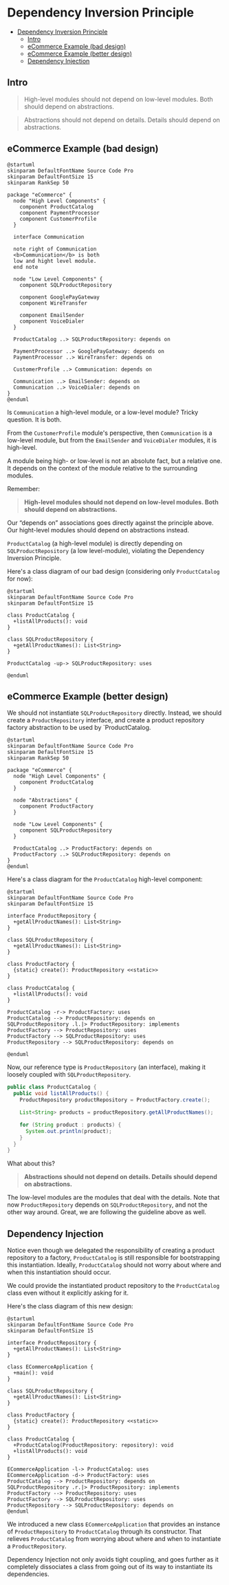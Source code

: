 # Dependency Inversion Principle

- [Dependency Inversion Principle](#dependency-inversion-principle)
  - [Intro](#intro)
  - [eCommerce Example (bad design)](#ecommerce-example-bad-design)
  - [eCommerce Example (better design)](#ecommerce-example-better-design)
  - [Dependency Injection](#dependency-injection)

## Intro

> High-level modules should not depend on low-level modules. Both should depend on abstractions.

> Abstractions should not depend on details. Details should depend on abstractions.

## eCommerce Example (bad design)

```plantuml
@startuml
skinparam DefaultFontName Source Code Pro
skinparam DefaultFontSize 15
skinparam RankSep 50

package "eCommerce" {
  node "High Level Components" {
    component ProductCatalog
    component PaymentProcessor
    component CustomerProfile
  }

  interface Communication

  note right of Communication
  <b>Communication</b> is both
  low and hight level module.
  end note

  node "Low Level Components" {
    component SQLProductRepository

    component GooglePayGateway
    component WireTransfer

    component EmailSender
    component VoiceDialer
  }

  ProductCatalog ..> SQLProductRepository: depends on

  PaymentProcessor ..> GooglePayGateway: depends on
  PaymentProcessor ..> WireTransfer: depends on

  CustomerProfile ..> Communication: depends on

  Communication ..> EmailSender: depends on
  Communication ..> VoiceDialer: depends on
}
@enduml
```

Is `Communication` a high-level module, or a low-level module? Tricky question. It is both.

From the `CustomerProfile` module's perspective, then `Communication` is a low-level module, but from the `EmailSender` and `VoiceDialer` modules, it is high-level.

A module being high- or low-level is not an absolute fact, but a relative one. It depends on the context of the module relative to the surrounding modules.

Remember:
> **High-level modules should not depend on low-level modules. Both should depend on abstractions.**

Our “depends on” associations goes directly against the principle above. Our hight-level modules should depend on abstractions instead.

`ProductCatalog` (a high-level module) is directly depending on `SQLProductRepository` (a low level-module), violating the Dependency Inversion Principle.

Here's a class diagram of our bad design (considering only `ProductCatalog` for now):

```plantuml
@startuml
skinparam DefaultFontName Source Code Pro
skinparam DefaultFontSize 15

class ProductCatalog {
  +listAllProducts(): void
}

class SQLProductRepository {
  +getAllProductNames(): List<String>
}

ProductCatalog -up-> SQLProductRepository: uses

@enduml
```

## eCommerce Example (better design)

We should not instantiate `SQLProductRepository` directly. Instead, we should create a `ProductRepository` interface, and create a product repository factory abstraction to be used by `ProductCatalog. 

```plantuml
@startuml
skinparam DefaultFontName Source Code Pro
skinparam DefaultFontSize 15
skinparam RankSep 50

package "eCommerce" {
  node "High Level Components" {
    component ProductCatalog
  }

  node "Abstractions" {
    component ProductFactory
  }

  node "Low Level Components" {
    component SQLProductRepository
  }

  ProductCatalog ..> ProductFactory: depends on
  ProductFactory ..> SQLProductRepository: depends on
}
@enduml
```

Here's a class diagram for the `ProductCatalog` high-level component:

```plantuml
@startuml
skinparam DefaultFontName Source Code Pro
skinparam DefaultFontSize 15

interface ProductRepository {
  +getAllProductNames(): List<String>
}

class SQLProductRepository {
  +getAllProductNames(): List<String>
}

class ProductFactory {
  {static} create(): ProductRepository <<static>>
}

class ProductCatalog {
  +listAllProducts(): void
}

ProductCatalog -r-> ProductFactory: uses
ProductCatalog --> ProductRepository: depends on
SQLProductRepository .l.|> ProductRepository: implements
ProductFactory --> ProductRepository: uses
ProductFactory --> SQLProductRepository: uses
ProductRepository --> SQLProductRepository: depends on

@enduml
```

Now, our reference type is `ProductRepository` (an interface), making it loosely coupled with `SQLProductRepository`.

```java
public class ProductCatalog {
  public void listAllProducts() {
    ProductRepository productRepository = ProductFactory.create();

    List<String> products = productRepository.getAllProductNames();

    for (String product : products) {
      System.out.println(product);
    }
  }
}
```

What about this?

> **Abstractions should not depend on details. Details should depend on abstractions.**

The low-level modules are the modules that deal with the details. Note that now `ProductRepository` depends on `SQLProductRepository`, and not the other way around. Great, we are following the guideline above as well.

## Dependency Injection

Notice even though we delegated the responsibility of creating a product repository to a factory, `ProductCatalog` is still responsible for bootstrapping this instantiation. Ideally, `ProductCatalog` should not worry about where and when this instantiation should occur.

We could provide the instantiated product repository to the `ProductCatalog` class even without it explicitly asking for it.

Here's the class diagram of this new design:

```plantuml
@startuml
skinparam DefaultFontName Source Code Pro
skinparam DefaultFontSize 15

interface ProductRepository {
  +getAllProductNames(): List<String>
}

class ECommerceApplication {
  +main(): void
}

class SQLProductRepository {
  +getAllProductNames(): List<String>
}

class ProductFactory {
  {static} create(): ProductRepository <<static>>
}

class ProductCatalog {
  +ProductCatalog(ProductRepository: repository): void
  +listAllProducts(): void
}

ECommerceApplication -l-> ProductCatalog: uses
ECommerceApplication -d-> ProductFactory: uses
ProductCatalog --> ProductRepository: depends on
SQLProductRepository .r.|> ProductRepository: implements
ProductFactory --> ProductRepository: uses
ProductFactory --> SQLProductRepository: uses
ProductRepository --> SQLProductRepository: depends on
@enduml
```

We introduced a new class `ECommerceApplication` that provides an instance of `ProductRepository` to `ProductCatalog` through its constructor. That relieves `ProductCatalog` from worrying about where and when to instantiate a `ProductRepository`.

Dependency Injection not only avoids tight coupling, and goes further as it completely dissociates a class from going out of its way to instantiate its dependencies.

